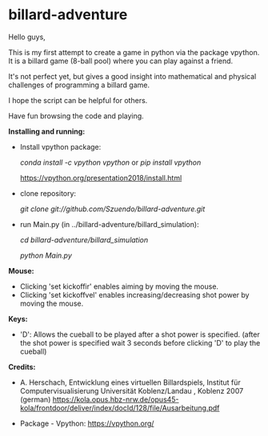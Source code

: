 # billard-adventure

Hello guys, 

This is my first attempt to create a game in python via the package vpython. It is a billard game (8-ball pool) where you can play against a friend.

It's not perfect yet, but gives a good insight into mathematical and physical challenges of programming a billard game.

I hope the script can be helpful for others. 

Have fun browsing the code and playing.

**Installing and running:**
- Install vpython package:

  *conda install -c vpython vpython* or *pip install vpython*

  https://vpython.org/presentation2018/install.html

- clone repository:

  *git clone git://github.com/Szuendo/billard-adventure.git*

- run Main.py (in ../billard-adventure/billard_simulation): 
  
  *cd billard-adventure/billard_simulation*
  
  *python Main.py* 

**Mouse:**
- Clicking 'set kickoffir' enables aiming by moving the mouse. 
- Clicking 'set kickoffvel' enables increasing/decreasing shot power by moving the mouse. 

**Keys:**
- 'D': Allows the cueball to be played after a shot power is specified. 
  (after the shot power is specified wait 3 seconds before clicking 'D' to play the cueball)

**Credits:**

* A. Herschach, Entwicklung eines virtuellen Billardspiels, Institut für Computervisualisierung Universität Koblenz/Landau , Koblenz 2007 (german)
https://kola.opus.hbz-nrw.de/opus45-kola/frontdoor/deliver/index/docId/128/file/Ausarbeitung.pdf

* Package - Vpython: 
https://vpython.org/

